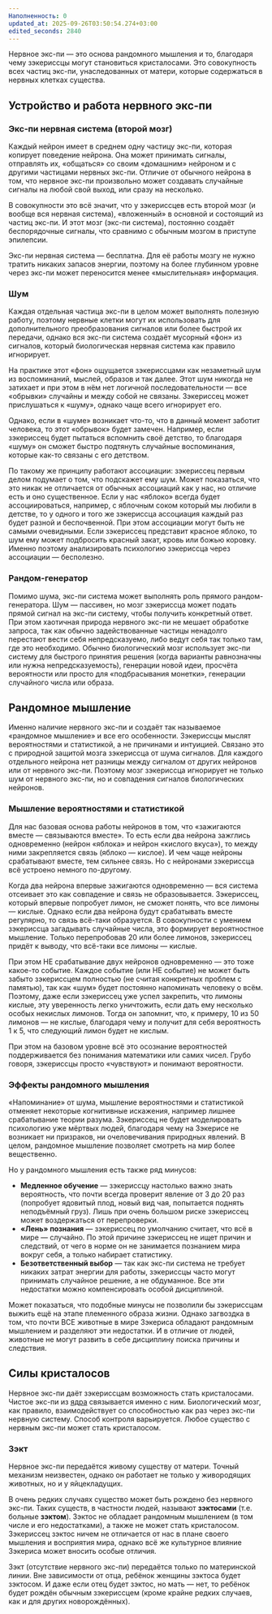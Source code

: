 ```yaml
---
Наполненность: 0
updated_at: 2025-09-26T03:50:54.274+03:00
edited_seconds: 2840
---
```

Нервное экс-пи — это основа рандомного мышления и то, благодаря чему зэкериссцы могут становиться кристалосами. Это совокупность всех частиц экс-пи, унаследованных от матери, которые содержаться в нервных клетках существа.

## Устройство и работа нервного экс-пи
### Экс-пи нервная система (второй мозг)
Каждый нейрон имеет в среднем одну частицу экс-пи, которая копирует поведение нейрона. Она может принимать сигналы, отправлять их, «общаться» со своим «домашним» нейроном и с другими частицами нервных экс-пи. Отличие от обычного нейрона в том, что нервное экс-пи произвольно может создавать случайные сигналы на любой свой выход, или сразу на несколько.

В совокупности это всё значит, что у зэкериссцев есть второй мозг (и вообще вся нервная система), «вложенный» в основной и состоящий из частиц экс-пи. И этот мозг (экс-пи система), постоянно создаёт беспорядочные сигналы, что сравнимо с обычным мозгом в приступе эпилепсии.

Экс-пи нервная система — бесплатна. Для её работы мозгу не нужно тратить никаких запасов энергии, поэтому на более глубинном уровне через экс-пи может переносится менее «мыслительная» информация.

### Шум
Каждая отдельная частица экс-пи в целом может выполнять полезную работу, поэтому нервные клетки могут их использовать для дополнительного преобразования сигналов или более быстрой их передачи, однако вся экс-пи система создаёт мусорный «фон» из сигналов, который биологическая нервная система как правило игнорирует.

На практике этот «фон» ощущается зэкериссцами как незаметный шум из воспоминаний, мыслей, образов и так далее. Этот шум никогда не затихает и при этом в нём нет логичной последовательности — все «обрывки» случайны и между собой не связаны. Зэкериссец может прислушаться к «шуму», однако чаще всего игнорирует его.

Однако, если в «шуме» возникает что-то, что в данный момент заботит человека, то этот «обрывок» будет замечен. Например, если зэкериссец будет пытаться вспомнить своё детство, то благодаря «шуму» он сможет быстро подтянуть случайные воспоминания, которые как-то связаны с его детством.

По такому же принципу работают ассоциации: зэкериссец первым делом подумает о том, что подскажет ему шум. Может показаться, что это никак не отличается от обычных ассоциаций как у нас, но отличие есть и оно существенное. Если у нас «яблоко» всегда будет ассоциироваться, например, с яблочным соком который мы любили в детстве, то у одного и того же зэкериссца ассоциация каждый раз будет разной и беспочвенной. При этом ассоциации могут быть не самыми очевидными. Если зэкериссец представит красное яблоко, то шум ему может подбросить красный закат, кровь или божью коровку. Именно поэтому анализировать психологию зэкериссца через ассоциации — бесполезно.

### Рандом-генератор
Помимо шума, экс-пи система может выполнять роль прямого рандом-генератора. Шум — пассивен, но мозг зэкериссца может подать прямой сигнал на экс-пи систему, чтобы получить конкретный ответ. При этом хаотичная природа нервного экс-пи не мешает обработке запроса, так как обычно задействованные частицы ненадолго перестают вести себя непредсказуемо, либо ведут себя так только там, где это необходимо. Обычно биологический мозг использует экс-пи систему для быстрого принятия решения (когда варианты равнозначны или нужна непредсказуемость), генерации новой идеи, просчёта вероятности или просто для «подбрасывания монетки», генерации случайного числа или образа.

## Рандомное мышление
Именно наличие нервного экс-пи и создаёт так называемое «рандомное мышление» и все его особенности. Зэкериссцы мыслят вероятностями и статистикой, а не причинами и интуицией. Связано это с природной защитой мозга зэкериссца от шума сигналов. Для каждого отдельного нейрона нет разницы между сигналом от других нейронов или от нервного экс-пи. Поэтому мозг зэкериссца игнорирует не только шум от нервного экс-пи, но и совпадения сигналов биологических нейронов.

### Мышление вероятностями и статистикой
Для нас базовая основа работы нейронов в том, что «зажигаются вместе — связываются вместе». То есть если два нейрона зажглись одновременно (нейрон «яблока» и нейрон «кислого вкуса»), то между ними закрепляется связь (яблоко — кислое). И чем чаще нейроны срабатывают вместе, тем сильнее связь. Но с нейронами зэкериссца всё устроено немного по-другому.

Когда два нейрона впервые зажигаются одновременно — вся система отсеивает это как совпадение и связь не образовывается. Зэкериссец, который впервые попробует лимон, не сможет понять, что все лимоны — кислые. Однако если два нейрона будут срабатывать вместе регулярно, то связь всё-таки образуется. В совокупности с умением зэкериссца загадывать случайные числа, это формирует вероятностное мышление. Только перепробовав 20 или более лимонов, зэкериссец придёт к выводу, что всё-таки все лимоны — кислые.

При этом НЕ срабатывание двух нейронов одновременно — это тоже какое-то событие. Каждое событие (или НЕ событие) не может быть забыто зэкериссцем полностью (не считая конкретных проблем с памятью), так как «шум» будет постоянно напоминать человеку о всём. Поэтому, даже если зэкериссец уже успел закрепить, что лимоны кислые, эту уверенность легко уничтожить, если дать ему несколько особых некислых лимонов. Тогда он запомнит, что, к примеру, 10 из 50 лимонов — не кислые, благодаря чему и получит для себя вероятность 1 к 5, что следующий лимон будет не кислым.

При этом на базовом уровне всё это осознание вероятностей поддерживается без понимания математики или самих чисел. Грубо говоря, зэкериссцы просто «чувствуют» и понимают вероятности.

### Эффекты рандомного мышления
«Напоминание» от шума, мышление вероятностями и статистикой отменяет некоторые когнитивные искажения, например лишнее срабатывание теории разума. Зэкериссец не будет моделировать психологию уже мёртвых людей, благодаря чему на Зэкерисе не возникает ни призраков, ни очеловечивания природных явлений. В целом, рандомное мышление позволяет смотреть на мир более вещественно.

Но у рандомного мышления есть также ряд минусов:
- **Медленное обучение** — зэкериссцу настолько важно знать вероятность, что почти всегда проверит явление от 3 до 20 раз (попробует ядовитый плод, новый вид чая, попытается поднять неподъёмный груз). Лишь при очень большом риске зэкериссец может воздержаться от перепроверки.
- **«Лень» познания** — зэкериссец по умолчанию считает, что всё в мире — случайно. По этой причине зэкериссец не ищет причин и следствий, от чего в норме он не занимается познанием мира вокруг себя, а только набирает статистику.
- **Безответственный выбор** — так как экс-пи система не требует никаких затрат энергии для работы, зэкериссцы часто могут принимать случайное решение, а не обдуманное.
Все эти недостатки можно компенсировать особой дисциплиной.

Может показаться, что подобные минусы не позволили бы зэкериссцам выжить ещё на этапе племенного образа жизни. Однако загвоздка в том, что почти ВСЕ животные в мире Зэкериса обладают рандомным мышлением и разделяют эти недостатки. И в отличие от людей, животные не могут развить в себе дисциплину поиска причины и следствия.

## Силы кристалосов
Нервное экс-пи даёт зэкериссцам возможность стать кристалосами. Чистое экс-пи из [ядра](Ядро) связывается именно с ним. Биологический мозг, как правило, взаимодействует со способностью как раз через экс-пи нервную систему. Способ контроля варьируется. Любое существо с нервным экс-пи может стать кристалосом.

### Зэкт
Нервное экс-пи передаётся живому существу от матери. Точный механизм неизвестен, однако он работает не только у живородящих животных, но и у яйцекладущих.

В очень редких случаях существо может быть рождено без нервного экс-пи. Таких существ, в частности людей, называют **зэктосами** (т.е. больные **зэктом**). Зэктос не обладает рандомным мышлением (в том числе и его недостатками), а также не может стать кристалосом. Зэкериссец зэктос ничем не отличается от нас в плане своего мышления и восприятия мира, однако всё же культурное влияние Зэкериса может вносить особые отличия.

Зэкт (отсутствие нервного экс-пи) передаётся только по материнской линии. Вне зависимости от отца, ребёнок женщины зэктоса будет зэктосом. И даже если отец будет зэктос, но мать — нет, то ребёнок будет рождён обычным зэкериссцем (кроме крайне редких случаев, как и для других новорождённых). 